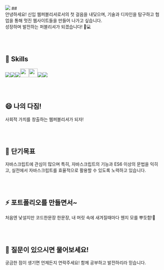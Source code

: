 <img src="https://capsule-render.vercel.app/api?type=wave&color=2AF563&height=280&width=100%&section=header&text=About%20Me!&fontSize=68&fontColor=ffffff&animation=fadeIn"/>
##
</br>
안녕하세요! 신입 웹퍼블리셔로서의 첫 걸음을 내딪으며, 기술과 디자인을 탐구하고 협업을 통해 멋진 웹사이트들을 만들어 나가고 싶습니다.
</br>
성장하며 발전하는 퍼블리셔가 되겠습니다! 🚀💻

</br></br>


## 🔧 Skills

<img src="https://img.shields.io/badge/github-181717?style=for-the-badge&logo=github&logoColor=white"><img src="https://img.shields.io/badge/adobephotoshop-31A8FF?style=for-the-badge&logo=adobephotoshop&logoColor=white"><img src="https://img.shields.io/badge/figma-F24E1E?style=for-the-badge&logo=figma&logoColor=white"><img src="https://img.shields.io/badge/html5-E34F26?style=flat-square&logo=html5&logoColor=white" height="28"><img src="https://img.shields.io/badge/css3-1572B6?style=flat-square&logo=css&logoColor=white" height="28"><img src="https://img.shields.io/badge/jquery-0769AD?style=for-the-badge&logo=jquery&logoColor=white"><img src="https://img.shields.io/badge/javascript-F7DF1E?style=for-the-badge&logo=javascript&logoColor=white">


</br></br>


## 😄 나의 다짐!
사회적 가치를 창출하는 웹퍼블리셔가 되자!

</br></br>

## 🌱 단기목표

자바스크립트에 관심이 많으며 특히,  자바스크립트의 기능과 ES6 이상의 문법을 익히고, 실전에서 자바스크립트를 효율적으로 활용할 수 있도록 노력하고 있습니다.

</br></br>

## ⚡ 포트폴리오를 만들면서~
처음엔 낯설지만 코드한문장 한문장, 내 머릿 속에 새겨질때마다 웬지 모를 뿌듯함!💪

</br></br>

## 💬 질문이 있으시면 물어보세요!
궁금한 점이 생기면 언제든지 연락주세요! 함께 공부하고 발전하리라 믿습니다.

